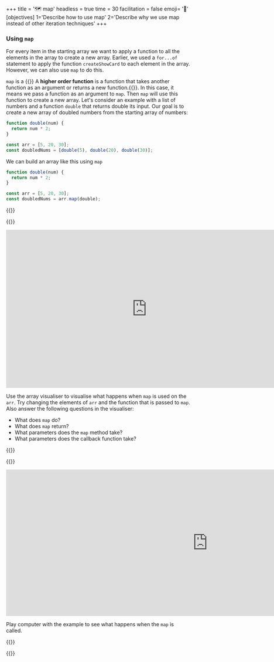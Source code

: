 +++
title = '🗺️ map'
headless = true
time = 30
facilitation = false
emoji= '🧩'
[objectives]
    1='Describe how to use map'
    2='Describe why we use map instead of other iteration techniques'
+++

### Using `map`

For every item in the starting array we want to apply a function to all the elements in the array to create a new array.
Earlier, we used a `for...of` statement to apply the function `createShowCard` to each element in the array. However, we can also use `map` to do this.

`map` is a {{<tooltip title="higher order function">}} A **higher order function** is a function that takes another function as an argument or returns a new function.{{</tooltip>}}. In this case, it means we pass a function as an argument to `map`. Then `map` will use this function to create a new array. Let's consider an example with a list of numbers and a function `double` that returns double its input. Our goal is to create a new array of doubled numbers from the starting array of numbers:

```js
function double(num) {
  return num * 2;
}

const arr = [5, 20, 30];
const doubledNums = [double(5), double(20), double(30)];
```

We can build an array like this using `map`

```js
function double(num) {
  return num * 2;
}

const arr = [5, 20, 30];
const doubledNums = arr.map(double);
```

{{<tabs name="Explore map">}}

{{<tab name="🎨 Array visualiser">}}

<iframe title="array-visualiser" width="768" height="432" src="https://array-visualizer.codeyourfuture.io/" frameborder="0" scrolling="no" allow="fullscreen; clipboard-read; clipboard-write" allowfullscreen></iframe>

Use the array visualiser to visualise what happens when `map` is used on the `arr`. Try changing the elements of `arr` and the function that is passed to `map`. Also answer the following questions in the visualiser:

- What does `map` do?
- What does `map` return?
- What parameters does the `map` method take?
- What parameters does the callback function take?

{{</tab>}}

{{<tab name="🎮 Play computer">}}

<iframe title="play-computer-arrays" width="1100" height="400" frameborder="0" src="https://pythontutor.com/iframe-embed.html#code=function%20double%28num%29%20%7B%0A%20%20return%20num%20*%202%3B%0A%7D%0A%0Aconst%20arr%20%3D%20%5B5,%2020,%2030%5D%3B%0Aconst%20doubledNums%20%3D%20arr.map%28double%29%3B&codeDivHeight=400&codeDivWidth=350&cumulative=false&curInstr=0&heapPrimitives=nevernest&origin=opt-frontend.js&py=js&rawInputLstJSON=%5B%5D&textReferences=false"> </iframe>

Play computer with the example to see what happens when the `map` is called.

{{</tab>}}

{{</tabs>}}
